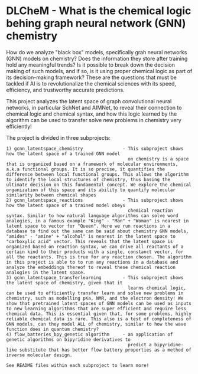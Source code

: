 # DLCheM - What is the chemical logic behing graph neural network (GNN) chemistry

How do we analyze "black box" models, specifically grah neural networks (GNN) models on chemistry? Does the information they store after training hold any meaningful trends? Is it possible to break down the decision making of such models, and if so, is it using proper chemical logic as part of its decision-making framework? These are the questions that must be tackled if AI is to revolutionalize the chemical sciences with its speed, efficiency, and trustworthy accurate predictions.

This project analyzes the latent space of graph convolutional neural networks, in particular SchNet and AIMNet, 
to reveal their connection to chemical logic and chemical syntax, and how this logic learned by the algorithm can be used to transfer solve new problems in chemistry very efficiently! 

The project is divided in three subprojects: 

    1) gcnn_latentspace_chemistry               - This subproject shows how the latent space of a trained GNN model
                                                  on chemistry is a space that is organized based on a framework of molecular environments, a.k.a functional groups. It is so precise, it quantifies the difference between local functional groups. This allows the algorithm to identify the local structures of chemistry, thus basing the ultimate decision on this fundamental concept. We explore the chemical organization of this space and its ability to quantify molecular similarity between chemical shapes
    2) gcnn_latentspace_reactions               - This subproject shows how the latent space of a trained model obeys 
                                                  chemical reaction syntax. Similar to how natural language algorithms can solve word analogies, in a famous example "King" - "Man" + "Woman" is nearest in latent space to vector for "Queen". Here we run reactions in a database to find out the same can be said about chemistry GNN models, "amides" - "amine" + "alcohol" is nearest in the latent space to "carboxylic acid" vector. This reveals that the latent space is organized based on reaction syntax, we can drive all reactants of a certain kind to their products with a single, constanct vector, for all the reactants. This is true for any reaction chosen. The algorithm in this project is able to to run any reactions in a database and analyze the embeddings thereof to reveal these chemical reaction analogies in the latent space.
    3) gcnn_latentspace_transferlearning        - This subproject shows the latent space of chemistry, given that it 
                                                  learns chemical logic, can be used to efficiently transfer learn and solve new problems in chemistry, such as modelling pKa, NMR, and the electron density! We show that pretrained latent spaces of GNN models can be used as inputs to new learning algorithms that are super efficient and require less chemical data. This is essential given that, for some problems, highly reliable chemical data is rare. This also is a test of completeness of GNN models, can they model ALL of chemistry, similar to how the wave function does in quantum chemistry? 
    4) flow_batteries_bpy_genetic algorithm     - an application of genetic algorithms on bipyridine derivatives to 
                                                  predict a bipyridine-like substitute that has better flow battery properties as a method of inverse molecular design.

    See README files within each subproject to learn more! 


			      

